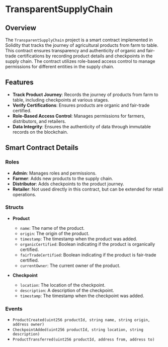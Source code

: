 # TransparentSupplyChain

## Overview

The `TransparentSupplyChain` project is a smart contract implemented in Solidity that tracks the journey of agricultural products from farm to table. This contract ensures transparency and authenticity of organic and fair-trade certifications by recording product details and checkpoints in the supply chain. The contract utilizes role-based access control to manage permissions for different entities in the supply chain.

## Features

- **Track Product Journey**: Records the journey of products from farm to table, including checkpoints at various stages.
- **Verify Certifications**: Ensures products are organic and fair-trade certified.
- **Role-Based Access Control**: Manages permissions for farmers, distributors, and retailers.
- **Data Integrity**: Ensures the authenticity of data through immutable records on the blockchain.

## Smart Contract Details

### Roles

- **Admin**: Manages roles and permissions.
- **Farmer**: Adds new products to the supply chain.
- **Distributor**: Adds checkpoints to the product journey.
- **Retailer**: Not used directly in this contract, but can be extended for retail operations.

### Structs

- **Product**
  - `name`: The name of the product.
  - `origin`: The origin of the product.
  - `timestamp`: The timestamp when the product was added.
  - `organicCertified`: Boolean indicating if the product is organically certified.
  - `fairTradeCertified`: Boolean indicating if the product is fair-trade certified.
  - `currentOwner`: The current owner of the product.

- **Checkpoint**
  - `location`: The location of the checkpoint.
  - `description`: A description of the checkpoint.
  - `timestamp`: The timestamp when the checkpoint was added.

### Events

- `ProductCreated(uint256 productId, string name, string origin, address owner)`
- `CheckpointAdded(uint256 productId, string location, string description)`
- `ProductTransferred(uint256 productId, address from, address to)`
